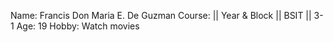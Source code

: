 Name: Francis Don Maria E. De Guzman
Course: || Year & Block || BSIT || 3-1
Age: 19
Hobby: Watch movies
